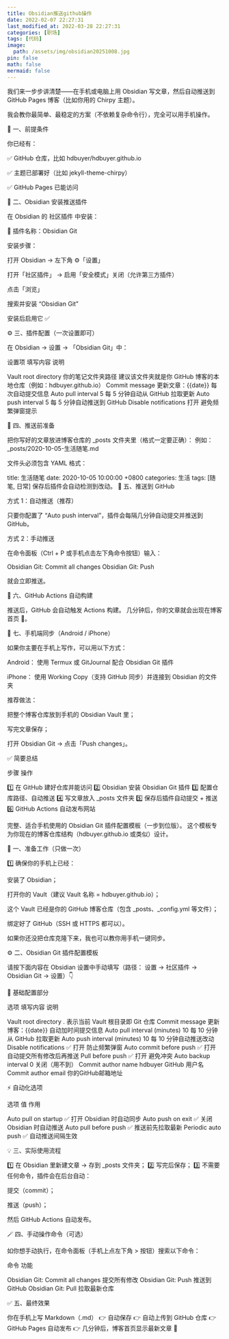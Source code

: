 ```yaml
---
title: Obsidian推送github操作
date: 2022-02-07 22:27:31
last_modified_at: 2022-03-28 22:27:31
categories: [职场]
tags: [代码]
image:
  path: /assets/img/obsidian20251008.jpg
pin: false
math: false
mermaid: false
---
```




我们来一步步讲清楚——在手机或电脑上用 Obsidian 写文章，然后自动推送到 GitHub Pages 博客（比如你用的 Chirpy 主题）。

我会教你最简单、最稳定的方案（不依赖复杂命令行），完全可以用手机操作。

🧭 一、前提条件

你已经有：

✅ GitHub 仓库，比如 hdbuyer/hdbuyer.github.io

✅ 主题已部署好（比如 jekyll-theme-chirpy）

✅ GitHub Pages 已能访问

🧩 二、Obsidian 安装推送插件

在 Obsidian 的 社区插件 中安装：

🔌 插件名称：Obsidian Git

安装步骤：

打开 Obsidian → 左下角 ⚙️「设置」

打开「社区插件」 → 启用「安全模式」关闭（允许第三方插件）

点击「浏览」

搜索并安装 “Obsidian Git”

安装后启用它 ✅

⚙️ 三、插件配置（一次设置即可）

在 Obsidian → 设置 → 「Obsidian Git」中：

设置项 填写内容 说明

Vault root directory 你的笔记文件夹路径 建议该文件夹就是你 GitHub 博客的本地仓库（例如：hdbuyer.github.io） Commit message 更新文章：{{date}} 每次自动提交信息 Auto pull interval 5 每 5 分钟自动从 GitHub 拉取更新 Auto push interval 5 每 5 分钟自动推送到 GitHub Disable notifications 打开 避免频繁弹窗提示

🧠 四、推送前准备

把你写好的文章放进博客仓库的 _posts 文件夹里（格式一定要正确）：
例如： _posts/2020-10-05-生活随笔.md

文件头必须包含 YAML 格式：

title: 生活随笔 date: 2020-10-05 10:00:00 +0800 categories: 生活 tags: [随笔, 日常]
保存后插件会自动检测到改动。
🚀 五、推送到 GitHub

方式 1：自动推送（推荐）

只要你配置了 “Auto push interval”，插件会每隔几分钟自动提交并推送到 GitHub。

方式 2：手动推送

在命令面板（Ctrl + P 或手机点击左下角命令按钮）输入：

Obsidian Git: Commit all changes Obsidian Git: Push

就会立即推送。

🧱 六、GitHub Actions 自动构建

推送后，GitHub 会自动触发 Actions 构建。 几分钟后，你的文章就会出现在博客首页 🎉。

📱 七、手机端同步（Android / iPhone）

如果你主要在手机上写作，可以用以下方式：

Android： 使用 Termux 或 GitJournal 配合 Obsidian Git 插件

iPhone： 使用 Working Copy（支持 GitHub 同步）并连接到 Obsidian 的文件夹

推荐做法：

把整个博客仓库放到手机的 Obsidian Vault 里；

写完文章保存；

打开 Obsidian Git → 点击「Push changes」。

✅ 简要总结

步骤 操作

1️⃣ 在 GitHub 建好仓库并能访问 2️⃣ Obsidian 安装 Obsidian Git 插件 3️⃣ 配置仓库路径、自动推送 4️⃣ 写文章放入 _posts 文件夹 5️⃣ 保存后插件自动提交 + 推送 6️⃣ GitHub Actions 自动发布网站

完整、适合手机使用的 Obsidian Git 插件配置模板（一步到位版）。 这个模板专为你现在的博客仓库结构（hdbuyer.github.io 或类似）设计。

🧩 一、准备工作（只做一次）

1️⃣ 确保你的手机上已经：

安装了 Obsidian；

打开你的 Vault（建议 Vault 名称 = hdbuyer.github.io）；

这个 Vault 已经是你的 GitHub 博客仓库（包含 _posts、_config.yml 等文件）；

绑定好了 GitHub（SSH 或 HTTPS 都可以）。

如果你还没把仓库克隆下来，我也可以教你用手机一键同步。

⚙️ 二、Obsidian Git 插件配置模板

请按下面内容在 Obsidian 设置中手动填写（路径： 设置 → 社区插件 → Obsidian Git → 设置）👇

🧠 基础配置部分

选项 填写内容 说明

Vault root directory . 表示当前 Vault 根目录即 Git 仓库 Commit message 更新博客：{{date}} 自动加时间提交信息 Auto pull interval (minutes) 10 每 10 分钟从 GitHub 拉取更新 Auto push interval (minutes) 10 每 10 分钟自动推送改动 Disable notifications ✅ 打开 防止频繁弹窗 Auto commit before push ✅ 打开 自动提交所有修改后再推送 Pull before push ✅ 打开 避免冲突 Auto backup interval 0 关闭（用不到） Commit author name hdbuyer GitHub 用户名 Commit author email 你的GitHub邮箱地址

⚡ 自动化选项

选项 值 作用

Auto pull on startup ✅ 打开 Obsidian 时自动同步 Auto push on exit ✅ 关闭 Obsidian 时自动推送 Auto pull before push ✅ 推送前先拉取最新 Periodic auto push ✅ 自动推送间隔生效

💡 三、实际使用流程

1️⃣ 在 Obsidian 里新建文章 → 存到 _posts 文件夹； 2️⃣ 写完后保存； 3️⃣ 不需要任何命令，插件会在后台自动：

提交（commit）；

推送（push）；

然后 GitHub Actions 自动发布。

🪄 四、手动操作命令（可选）

如你想手动执行，在命令面板（手机上点左下角 > 按钮）搜索以下命令：

命令 功能

Obsidian Git: Commit all changes 提交所有修改 Obsidian Git: Push 推送到 GitHub Obsidian Git: Pull 拉取最新仓库

✅ 五、最终效果

你在手机上写 Markdown（.md） 👉 自动保存 👉 自动上传到 GitHub 仓库 👉 GitHub Pages 自动发布 👉 几分钟后，博客首页显示最新文章 🎉
